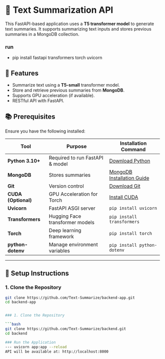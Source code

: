 # 📝 Text Summarization API

This FastAPI-based application uses a **T5 transformer model** to generate text summaries. It supports summarizing text inputs and stores previous summaries in a MongoDB collection.
### run
- pip install fastapi transformers torch uvicorn

## 🚀 Features

- Summarize text using a **T5-small** transformer model.
- Store and retrieve previous summaries from **MongoDB**.
- Supports GPU acceleration (if available).
- RESTful API with FastAPI.

## 📚 Prerequisites

Ensure you have the following installed:

| Tool                      | Purpose                         | Installation Command                            |
|---------------------------|----------------------------------|-----------------------------------------------|
| **Python 3.10+**          | Required to run FastAPI & model  | [Download Python](https://www.python.org)    |
| **MongoDB**               | Stores summaries                | [MongoDB Installation Guide](https://www.mongodb.com/docs/manual/installation/) |
| **Git**                   | Version control                 | [Download Git](https://git-scm.com/)         |
| **CUDA (Optional)**       | GPU Acceleration for Torch       | [Install CUDA](https://developer.nvidia.com/cuda-downloads) |
| **Uvicorn**               | FastAPI ASGI server              | `pip install uvicorn`                        |
| **Transformers**          | Hugging Face transformer models  | `pip install transformers`                   |
| **Torch**                 | Deep learning framework          | `pip install torch`                          |
| **python-dotenv**         | Manage environment variables     | `pip install python-dotenv`                  |

---

## 🔧 Setup Instructions

### 1. Clone the Repository

```bash
git clone https://github.com/Text-Summarize/backend-app.git
cd backend-app


### 1. Clone the Repository

```bash
git clone https://github.com/Text-Summarize/backend.git
cd backend

### Run the Application
--- uvicorn app:app --reload
API will be available at: http://localhost:8000


